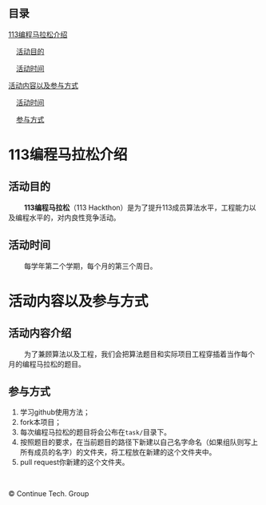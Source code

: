 ﻿
## 目录

[113编程马拉松介绍](#113编程马拉松介绍)

&nbsp;&nbsp;&nbsp;&nbsp;[活动目的](##活动目的)

&nbsp;&nbsp;&nbsp;&nbsp;[活动时间](##活动时间)

[活动内容以及参与方式](#活动内容以及参与方式)

&nbsp;&nbsp;&nbsp;&nbsp;[活动时间](##活动内容介绍)

&nbsp;&nbsp;&nbsp;&nbsp;[参与方式](##参与方式)

# 113编程马拉松介绍

## 活动目的

&nbsp;&nbsp;&nbsp;&nbsp;&nbsp;&nbsp;&nbsp;&nbsp;**113编程马拉松**（113 Hackthon）是为了提升113成员算法水平，工程能力以及编程水平的，对内良性竞争活动。

## 活动时间

&nbsp;&nbsp;&nbsp;&nbsp;&nbsp;&nbsp;&nbsp;&nbsp;每学年第二个学期，每个月的第三个周日。

# 活动内容以及参与方式

## 活动内容介绍

&nbsp;&nbsp;&nbsp;&nbsp;&nbsp;&nbsp;&nbsp;&nbsp;为了兼顾算法以及工程，我们会把算法题目和实际项目工程穿插着当作每个月的编程马拉松的题目。

## 参与方式

1. 学习github使用方法；
2. fork本项目；
3. 每次编程马拉松的题目将会公布在`task/`目录下。
4. 按照题目的要求，在当前题目的路径下新建以自己名字命名（如果组队则写上所有成员的名字）的文件夹，将工程放在新建的这个文件夹中。
5. pull request你新建的这个文件夹。

&nbsp;

&copy; Continue Tech. Group